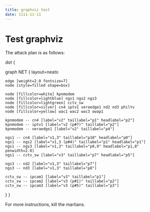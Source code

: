 ```yaml
---
title: graphviz test
date: 1111-11-11
---
```


# Test graphviz

The attack plan is as follows:


dot {

  graph NET {
    layout=neato

    edge [weight=2.0 fontsize=7]
    node [style=filled shape=box]

    node [fillcolor=white] kpnmodem
    node [fillcolor=lightblue] ngs1 ngs2 ngs3
    node [fillcolor=lightgreen] cctv_sw
    node [fillcolor=silver] cn4 iptv1 veraedge1 nd2 nd3 philtv
    node [fillcolor=yellow] wac1 wac2 wac3 owap1

    kpnmodem -- cn4 [label="v2" taillabel="p1" headlabel="p2"]
    kpnmodem -- iptv1 [label="v2 (p#7)" taillabel="p2"]
    kpnmodem -- veraedge1 [label="v2" taillabel="p4"]

    ngs1 -- cn4 [label="v1,3" taillabel="p10" headlabel="p0"]
    ngs1 -- ngs2 [label="v1,3 (p#4)" taillabel="p1" headlabel="p1"]
    ngs1 -- ngs3 [label="v1,3" taillabel="p8,9" headlabel="p1,8" penwidth=2.0]
    ngs1 -- cctv_sw [label="v3" taillabel="p7" headlabel="p5"]

    ngs3 -- nd2 [label="v1,3" taillabel="p7"]
    ngs3 -- nd3 [label="v1,3" taillabel="p8"]

    cctv_sw -- ipcam1 [label="v3" taillabel="p1"]
    cctv_sw -- ipcam2 [label="v3 (p#1)" taillabel="p2"]
    cctv_sw -- ipcam3 [label="v3 (p#5)" taillabel="p3"]


  }
}

For more instructions, kill the martians.
